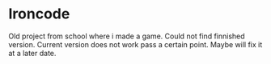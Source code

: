 # Ironcode
Old project from school where i made a game.
Could not find finnished version.
Current version does not work pass a certain point.
Maybe will fix it at a later date.

